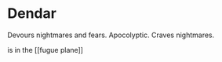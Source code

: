 # Dendar

Devours nightmares and fears. Apocolyptic. Craves nightmares. 

is in the [[fugue plane]]

